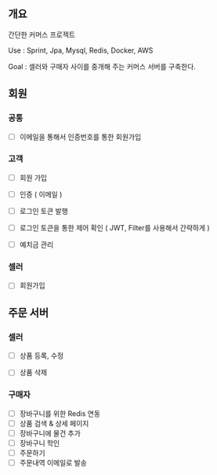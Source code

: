 ## 개요
간단한 커머스 프로젝트

Use : Sprint, Jpa, Mysql, Redis, Docker, AWS

Goal : 셀러와 구매자 사이를 중개해 주는 커머스 서버를 구축한다.

## 회원
### 공통
- [ ] 이메일을 통해서 인증번호를 통한 회원가입

### 고객
- [ ] 회원 가입
- [ ] 인증 ( 이메일 )
- [ ] 로그인 토큰 발행
- [ ] 로그인 토큰을 통한 제어 확인 ( JWT, Filter를 사용해서 간략하게 )
- [ ] 예치금 관리


### 셀러
- [ ] 회원가입


## 주문 서버

### 셀러
- [ ] 상품 등록, 수정
- [ ] 상품 삭제


### 구매자
- [ ] 장바구니를 위한 Redis 연동
- [ ] 상품 검색 & 상세 페이지
- [ ] 장바구니에 물건 추가
- [ ] 장바구니 학인
- [ ] 주문하기
- [ ] 주문내역 이메일로 발송